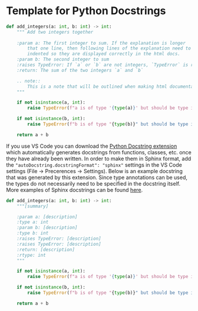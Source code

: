 # Template for Python Docstrings

```python
def add_integers(a: int, b: int) -> int:
    """ Add two integers together 
    
    :param a: The first integer to sum. If the explanation is longer
        that one line, then following lines of the explanation need to be
        indented so they are displayed correctly in the html docs.
    :param b: The second integer to sum
    :raises TypeError: If `a` or `b` are not integers, `TypeError` is raised.
    :return: The sum of the two integers `a` and `b`

    .. note::
        This is a note that will be outlined when making html documentation with sphinx
    """

    if not isinstance(a, int):
        raise TypeError(f"a is of type '{type(a)}' but should be type int")

    if not isinstance(b, int):
        raise TypeError(f"b is of type "{type(b)}" but should be type int")

    return a + b
```

If you use VS Code you can download the [Python Docstring extension](https://marketplace.visualstudio.com/items?itemName=njpwerner.autodocstring) which automatically generates docstrings from functions, classes, etc. once they have already been written. In order to make them in Sphinx format, add the
`"autoDocstring.docstringFormat": "sphinx"` settings in the VS Code settings (File -> Precerences -> Settings). Below is an example docstring that was generated by this extension. Since type annotations can be used, the types do not necessarily need to be specified in the docstring itself. More examples of Sphinx docstrings can be found [here](https://sphinx-rtd-tutorial.readthedocs.io/en/latest/docstrings.html).

```python
def add_integers(a: int, b: int) -> int:
    """[summary]

    :param a: [description]
    :type a: int
    :param b: [description]
    :type b: int
    :raises TypeError: [description]
    :raises TypeError: [description]
    :return: [description]
    :rtype: int
    """

    if not isinstance(a, int):
        raise TypeError(f"a is of type '{type(a)}' but should be type int")

    if not isinstance(b, int):
        raise TypeError(f"b is of type "{type(b)}" but should be type int")

    return a + b
```